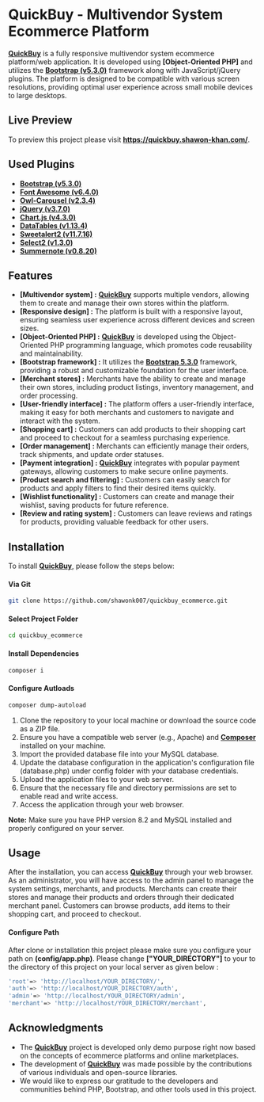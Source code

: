 # QuickBuy - Multivendor System Ecommerce Platform

**[QuickBuy](https://quickbuy.shawon-khan.com/)** is a fully responsive multivendor system ecommerce platform/web application. It is developed using **[Object-Oriented PHP]** and utilizes the **[Bootstrap (v5.3.0)](https://getbootstrap.com/)** framework along with JavaScript/jQuery plugins. The platform is designed to be compatible with various screen resolutions, providing optimal user experience across small mobile devices to large desktops.


## Live Preview

To preview this project please visit **<https://quickbuy.shawon-khan.com/>**.


## Used Plugins

- **[Bootstrap (v5.3.0)](https://getbootstrap.com/)**
- **[Font Awesome (v6.4.0)](https://fontawesome.com/)**
- **[Owl-Carousel (v2.3.4)](https://owlcarousel2.github.io/OwlCarousel2/)**
- **[jQuery (v3.7.0)](https://jquery.com/)**
- **[Chart.js (v4.3.0)](https://www.chartjs.org/)**
- **[DataTables (v1.13.4)](https://datatables.net/)**
- **[Sweetalert2 (v11.7.16)](https://sweetalert2.github.io/)**
- **[Select2 (v1.3.0)](https://select2.org/)**
- **[Summernote (v0.8.20)](https://summernote.org/)**


## Features

- **[Multivendor system] :** **[QuickBuy](https://quickbuy.shawon-khan.com/)** supports multiple vendors, allowing them to create and manage their own stores within the platform.
- **[Responsive design] :** The platform is built with a responsive layout, ensuring seamless user experience across different devices and screen sizes.
- **[Object-Oriented PHP] :** **[QuickBuy](https://quickbuy.shawon-khan.com/)** is developed using the Object-Oriented PHP programming language, which promotes code reusability and maintainability.
- **[Bootstrap framework] :** It utilizes the **[Bootstrap 5.3.0](https://getbootstrap.com/)** framework, providing a robust and customizable foundation for the user interface.
- **[Merchant stores] :** Merchants have the ability to create and manage their own stores, including product listings, inventory management, and order processing.
- **[User-friendly interface] :** The platform offers a user-friendly interface, making it easy for both merchants and customers to navigate and interact with the system.
- **[Shopping cart] :** Customers can add products to their shopping cart and proceed to checkout for a seamless purchasing experience.
- **[Order management] :** Merchants can efficiently manage their orders, track shipments, and update order statuses.
- **[Payment integration] :** **[QuickBuy](https://quickbuy.shawon-khan.com/)** integrates with popular payment gateways, allowing customers to make secure online payments.
- **[Product search and filtering] :** Customers can easily search for products and apply filters to find their desired items quickly.
- **[Wishlist functionality] :** Customers can create and manage their wishlist, saving products for future reference.
- **[Review and rating system] :** Customers can leave reviews and ratings for products, providing valuable feedback for other users.


## Installation

To install **[QuickBuy](https://quickbuy.shawon-khan.com/)**, please follow the steps below:

#### Via Git
```bash
git clone https://github.com/shawonk007/quickbuy_ecommerce.git
```

#### Select Project Folder
```bash
cd quickbuy_ecommerce
```

#### Install Dependencies
```bash
composer i
```

#### Configure Autloads
```bash
composer dump-autoload
```

1. Clone the repository to your local machine or download the source code as a ZIP file.
2. Ensure you have a compatible web server (e.g., Apache) and **[Composer](https://getcomposer.org/download/)** installed on your machine.
3. Import the provided database file into your MySQL database.
3. Update the database configuration in the application's configuration file (database.php) under config folder with your database credentials.
5. Upload the application files to your web server.
6. Ensure that the necessary file and directory permissions are set to enable read and write access.
7. Access the application through your web browser.

**Note:** Make sure you have PHP version 8.2 and MySQL installed and properly configured on your server.


## Usage

After the installation, you can access **[QuickBuy](https://quickbuy.shawon-khan.com/)** through your web browser. As an administrator, you will have access to the admin panel to manage the system settings, merchants, and products. Merchants can create their stores and manage their products and orders through their dedicated merchant panel. Customers can browse products, add items to their shopping cart, and proceed to checkout.

#### Configure Path
After clone or installation this project please make sure you configure your path on **(config/app.php)**. Please change **["YOUR_DIRECTORY"]** to your to the directory of this project on your local server as given below :

```bash
'root'=> 'http://localhost/YOUR_DIRECTORY/',
'auth'=> 'http://localhost/YOUR_DIRECTORY/auth',
'admin'=> 'http://localhost/YOUR_DIRECTORY/admin',
'merchant'=> 'http://localhost/YOUR_DIRECTORY/merchant',
```


## Acknowledgments

- The **[QuickBuy](https://quickbuy.shawon-khan.com/)** project is developed only demo purpose right now based on the concepts of ecommerce platforms and online marketplaces.
- The development of **[QuickBuy](https://quickbuy.shawon-khan.com/)** was made possible by the contributions of various individuals and open-source libraries.
- We would like to express our gratitude to the developers and communities behind PHP, Bootstrap, and other tools used in this project.